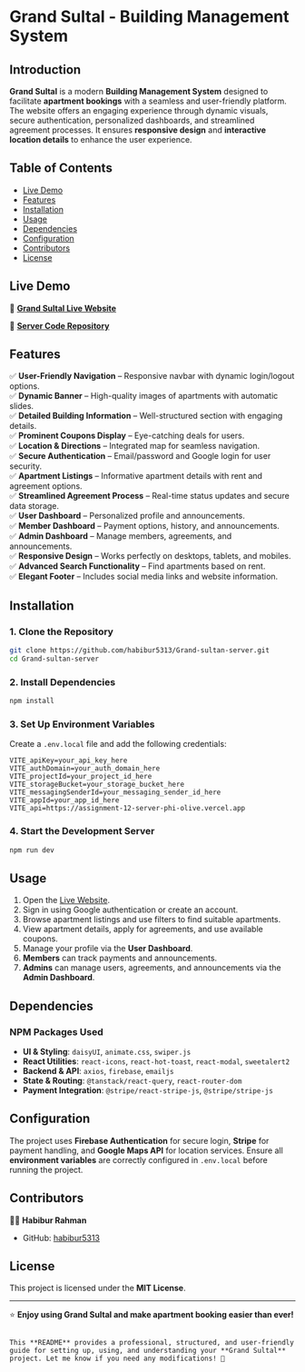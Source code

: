 # Grand Sultal - Building Management System  

## Introduction  
**Grand Sultal** is a modern **Building Management System** designed to facilitate **apartment bookings** with a seamless and user-friendly platform. The website offers an engaging experience through dynamic visuals, secure authentication, personalized dashboards, and streamlined agreement processes. It ensures **responsive design** and **interactive location details** to enhance the user experience.  

## Table of Contents  
- [Live Demo](#live-demo)  
- [Features](#features)  
- [Installation](#installation)  
- [Usage](#usage)  
- [Dependencies](#dependencies)  
- [Configuration](#configuration)  
- [Contributors](#contributors)  
- [License](#license)  

## Live Demo  
🚀 **[Grand Sultal Live Website](https://grand-sultan-building-management-web.surge.sh/)**  

🔗 **[Server Code Repository](https://github.com/habibur5313/Grand-sultan-server)**  

## Features  
✅ **User-Friendly Navigation** – Responsive navbar with dynamic login/logout options.  
✅ **Dynamic Banner** – High-quality images of apartments with automatic slides.  
✅ **Detailed Building Information** – Well-structured section with engaging details.  
✅ **Prominent Coupons Display** – Eye-catching deals for users.  
✅ **Location & Directions** – Integrated map for seamless navigation.  
✅ **Secure Authentication** – Email/password and Google login for user security.  
✅ **Apartment Listings** – Informative apartment details with rent and agreement options.  
✅ **Streamlined Agreement Process** – Real-time status updates and secure data storage.  
✅ **User Dashboard** – Personalized profile and announcements.  
✅ **Member Dashboard** – Payment options, history, and announcements.  
✅ **Admin Dashboard** – Manage members, agreements, and announcements.  
✅ **Responsive Design** – Works perfectly on desktops, tablets, and mobiles.  
✅ **Advanced Search Functionality** – Find apartments based on rent.  
✅ **Elegant Footer** – Includes social media links and website information.  

## Installation  
### 1. Clone the Repository  
```bash
git clone https://github.com/habibur5313/Grand-sultan-server.git
cd Grand-sultan-server
```
### 2. Install Dependencies  
```bash
npm install
```
### 3. Set Up Environment Variables  
Create a `.env.local` file and add the following credentials:  
```env
VITE_apiKey=your_api_key_here
VITE_authDomain=your_auth_domain_here
VITE_projectId=your_project_id_here
VITE_storageBucket=your_storage_bucket_here
VITE_messagingSenderId=your_messaging_sender_id_here
VITE_appId=your_app_id_here
VITE_api=https://assignment-12-server-phi-olive.vercel.app
```

### 4. Start the Development Server  
```bash
npm run dev
```

## Usage  
1. Open the [Live Website](https://grand-sultan-building-management-web.surge.sh/).  
2. Sign in using Google authentication or create an account.  
3. Browse apartment listings and use filters to find suitable apartments.  
4. View apartment details, apply for agreements, and use available coupons.  
5. Manage your profile via the **User Dashboard**.  
6. **Members** can track payments and announcements.  
7. **Admins** can manage users, agreements, and announcements via the **Admin Dashboard**.  

## Dependencies  
### **NPM Packages Used**  
- **UI & Styling**: `daisyUI`, `animate.css`, `swiper.js`  
- **React Utilities**: `react-icons`, `react-hot-toast`, `react-modal`, `sweetalert2`  
- **Backend & API**: `axios`, `firebase`, `emailjs`  
- **State & Routing**: `@tanstack/react-query`, `react-router-dom`  
- **Payment Integration**: `@stripe/react-stripe-js`, `@stripe/stripe-js`  

## Configuration  
The project uses **Firebase Authentication** for secure login, **Stripe** for payment handling, and **Google Maps API** for location services. Ensure all **environment variables** are correctly configured in `.env.local` before running the project.  

## Contributors  
👨‍💻 **Habibur Rahman**  
- GitHub: [habibur5313](https://github.com/habibur5313)  

## License  
This project is licensed under the **MIT License**.  

---

⭐ **Enjoy using Grand Sultal and make apartment booking easier than ever!**  
```

This **README** provides a professional, structured, and user-friendly guide for setting up, using, and understanding your **Grand Sultal** project. Let me know if you need any modifications! 🚀
